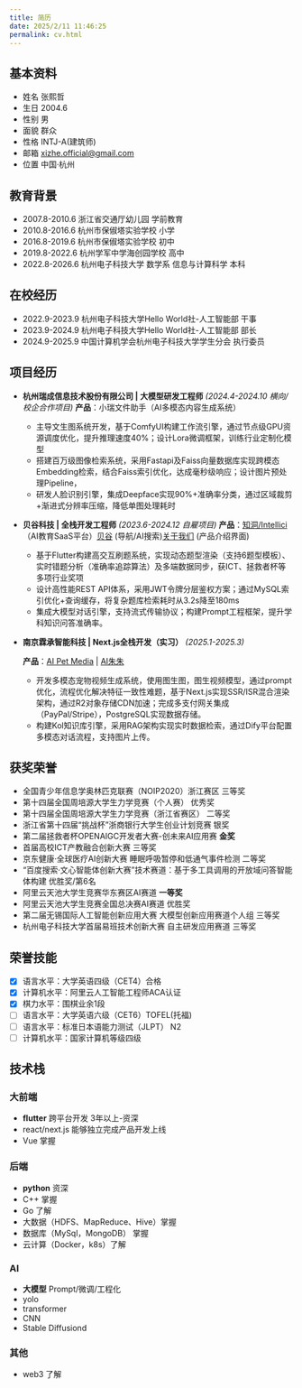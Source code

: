 ```yaml
---
title: 简历
date: 2025/2/11 11:46:25
permalink: cv.html
---
```


## 基本资料

- 姓名 张熙哲
- 生日 2004.6	
- 性别 男	
- 面貌 群众
- 性格 INTJ-A(建筑师)
- 邮箱 xizhe.official@gmail.com
- 位置 中国·杭州

## 教育背景
- 2007.8-2010.6	  浙江省交通厅幼儿园      	学前教育
- 2010.8-2016.6	  杭州市保俶塔实验学校      	小学
- 2016.8-2019.6	  杭州市保俶塔实验学校      	初中
- 2019.8-2022.6	  杭州学军中学海创园学校			高中
- 2022.8-2026.6	  杭州电子科技大学 数学系 信息与计算科学      	本科

## 在校经历

- 2022.9-2023.9   杭州电子科技大学Hello World社-人工智能部	干事
- 2023.9-2024.9   杭州电子科技大学Hello World社-人工智能部	部长
- 2024.9-2025.9   中国计算机学会杭州电子科技大学学生分会	执行委员

## 项目经历
- **杭州瑞成信息技术股份有限公司 | 大模型研发工程师**
  *(2024.4-2024.10 横向/校企合作项目)*
  **产品**：小瑞文件助手（AI多模态内容生成系统）

  - 主导文生图系统开发，基于ComfyUI构建工作流引擎，通过节点级GPU资源调度优化，提升推理速度40%；设计Lora微调框架，训练行业定制化模型
  - 搭建百万级图像检索系统，采用Fastapi及Faiss向量数据库实现跨模态Embedding检索，结合Faiss索引优化，达成毫秒级响应；设计图片预处理Pipeline，
  - 研发人脸识别引擎，集成Deepface实现90%+准确率分类，通过区域裁剪+渐进式分辨率压缩，降低单图处理耗时

- **贝谷科技 | 全栈开发工程师**
  *(2023.6-2024.12 自雇项目)*
  **产品**：[知洞/Intellici](https://intellici.bago.top)（AI教育SaaS平台）[贝谷](https://bago.top/) (导航/AI搜索)[关于我们](https://about.bago.top/) (产品介绍界面)

  - 基于Flutter构建高交互刷题系统，实现动态题型渲染（支持6题型模板）、实时错题分析（准确率追踪算法）及多端数据同步，获ICT、拯救者杯等多项行业奖项
  - 设计高性能REST API体系，采用JWT令牌分层鉴权方案；通过MySQL索引优化+查询缓存，将复杂题库检索耗时从3.2s降至180ms
  - 集成大模型对话引擎，支持流式传输协议；构建Prompt工程框架，提升学科知识问答准确率。

- **南京霖承智能科技 | Next.js全栈开发（实习）**
  *(2025.1-2025.3)*

  **产品**：[AI Pet Media](https://aipet.media) | [AI朱朱](https://aizhuzhu.agentworld.chat) 

  - 开发多模态宠物视频生成系统，使用图生图，图生视频模型，通过prompt优化，流程优化解决特征一致性难题，基于Next.js实现SSR/ISR混合渲染架构，通过R2对象存储CDN加速；完成多支付网关集成（PayPal/Stripe），PostgreSQL实现数据存储。
  - 构建Kol知识库引擎，采用RAG架构实现实时数据检索，通过Dify平台配置多模态对话流程，支持图片上传。

  

## 获奖荣誉

- 全国青少年信息学奥林匹克联赛（NOIP2020）浙江赛区 三等奖
- 第十四届全国周培源大学生力学竞赛（个人赛）		    	优秀奖
- 第十四届全国周培源大学生力学竞赛（浙江省赛区）	二等奖
- 浙江省第十四届“挑战杯”浙商银行大学生创业计划竞赛 银奖
- 第二届拯救者杯OPENAIGC开发者大赛-创未来AI应用赛 **金奖**
- 首届高校ICT产教融合创新大赛   三等奖
- 京东健康·全球医疗AI创新大赛 睡眠呼吸暂停和低通气事件检测 二等奖
- “百度搜索·文心智能体创新大赛”技术赛道：基于多工具调用的开放域问答智能体构建 优胜奖/第6名
- 阿里云天池大学生竞赛华东赛区AI赛道 **一等奖**
- 阿里云天池大学生竞赛全国总决赛AI赛道 优胜奖
- 第二届无锡国际人工智能创新应用大赛 大模型创新应用赛道个人组 三等奖
- 杭州电子科技大学首届易班技术创新大赛 自主研发应用赛道 三等奖

## 荣誉技能

- [x] 语言水平：大学英语四级（CET4）合格
- [x] 计算机水平：阿里云人工智能工程师ACA认证
- [x] 棋力水平：围棋业余1段
- [ ] 语言水平：大学英语六级（CET6）TOFEL(托福)
- [ ] 语言水平：标准日本语能力测试（JLPT） N2
- [ ] 计算机水平：国家计算机等级四级

## 技术栈
### 大前端
- **flutter** 跨平台开发 3年以上-资深
- react/next.js 能够独立完成产品开发上线
- Vue 掌握
### 后端
- **python** 资深
- C++ 掌握
- Go 了解
- 大数据（HDFS、MapReduce、Hive）掌握
- 数据库（MySql，MongoDB） 掌握
- 云计算（Docker，k8s）了解
### AI
- **大模型** Prompt/微调/工程化 
- yolo
- transformer
- CNN
- Stable Diffusiond

### 其他
- web3 了解